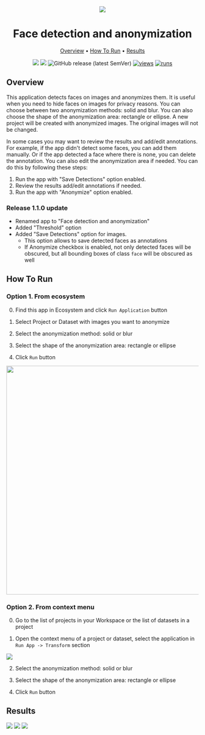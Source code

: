 <div align="center" markdown>

<img src="https://github.com/supervisely-ecosystem/anonymize-faces/assets/119248312/ecec1b80-bbb9-4b5b-8d61-05f11723b69d"/>

# Face detection and anonymization
  
<p align="center">
  <a href="#Overview">Overview</a> •
  <a href="#How-To-Run">How To Run</a> •
  <a href="#Results">Results</a> 
</p>

[![](https://img.shields.io/badge/supervisely-ecosystem-brightgreen)](https://ecosystem.supervisely.com/apps/supervisely-ecosystem/anonymize-faces)
[![](https://img.shields.io/badge/slack-chat-green.svg?logo=slack)](https://supervisely.com/slack)
![GitHub release (latest SemVer)](https://img.shields.io/github/v/release/supervisely-ecosystem/anonymize-faces)
[![views](https://app.supervise.ly/img/badges/views/supervisely-ecosystem/anonymize-faces.png)](https://supervisely.com)
[![runs](https://app.supervise.ly/img/badges/runs/supervisely-ecosystem/anonymize-faces.png)](https://supervisely.com)

</div>

## Overview

This application detects faces on images and anonymizes them. It is useful when you need to hide faces on images for privacy reasons.
You can choose between two anonymization methods: solid and blur. You can also choose the shape of the anonymization area: rectangle or ellipse.
A new project will be created with anonymized images. The original images will not be changed.

In some cases you may want to review the results and add/edit annotations. For example, if the app didn't detect some faces, you can add them manually. Or if the app detected a face where there is none, you can delete the annotation. You can also edit the anonymization area if needed. You can do this by following these steps:
1. Run the app with "Save Detections" option enabled.
2. Review the results add/edit annotations if needed.
3. Run the app with "Anonymize" option enabled.

### Release 1.1.0 update

- Renamed app to "Face detection and anonymization"
- Added "Threshold" option
- Added "Save Detections" option for images.
  - This option allows to save detected faces as annotations
  - If Anonymize checkbox is enabled, not only detected faces will be obscured, but all bounding boxes of class `face` will be obscured as well

## How To Run

### Option 1. From ecosystem

0. Find this app in Ecosystem and click `Run Application` button

1. Select Project or Dataset with images you want to anonymize

2. Select the anonymization method: solid or blur

3. Select the shape of the anonymization area: rectangle or ellipse

4. Click `Run` button

<img src="https://github.com/supervisely-ecosystem/anonymize-faces/assets/119248312/770000ce-675c-436b-a8ed-2fb34b8ce63d" width="600"/>

### Option 2. From context menu

0. Go to the list of projects in your Workspace or the list of datasets in a project

1. Open the context menu of a project or dataset, select the application in `Run App -> Transform` section

<img src="https://github.com/supervisely-ecosystem/anonymize-faces/assets/119248312/b6e96a47-a9b0-4ace-82e9-7bab563d5756"/>

2. Select the anonymization method: solid or blur

3. Select the shape of the anonymization area: rectangle or ellipse

4. Click `Run` button

## Results

<img src="https://github.com/supervisely-ecosystem/anonymize-faces/assets/119248312/08481f94-2cfb-4ba4-85d8-10b17cf467d1"/>

<img src="https://github.com/supervisely-ecosystem/anonymize-faces/assets/119248312/55c3f057-1fb7-482a-844b-d742caa09a4e"/>

<img src="https://github.com/supervisely-ecosystem/anonymize-faces/assets/61844772/3f9b0900-206a-43bf-be38-57b80c61c49d"/>